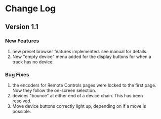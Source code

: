 # Change Log

## Version 1.1

### New Features
1. new preset browser features implemented. see manual for details.
2. New "empty device" menu added for the display buttons for when a track has no device.
   
### Bug Fixes
1. the encoders for Remote Controls pages were locked to the first page. Now they follow the on-screen selection.
2. devices "bounce" at either end of a device chain. This has been resolved. 
3. Move device buttons correctly light up, depending on if a move is possible.
   